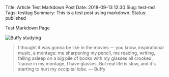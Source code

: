 Title: Article Test Markdown Post
Date: 2018-09-13 12:30
Slug: test-md
Tags: testtag
Summary: This is a test post using markdown.
Status: published

Test Markdown Page

![Buffy studying]({filename}/images/buffy.jpg)

> I thought it was gonna be like in the movies — you know, inspirational music,
> a montage: me sharpening my pencil, me reading, writing, falling asleep on a
> big pile of books with my glasses all crooked, 'cause in my montage, I have
> glasses. But real life is slow, and it's starting to hurt my occipital lobe.
> — Buffy


